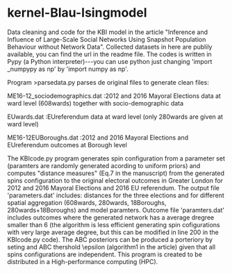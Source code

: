 # kernel-Blau-Isingmodel
Data cleaning and code for the KBI model in the article "Inference and Influence of Large-Scale Social Networks Using Snapshot Population Behaviour without Network Data". Collected datasets in here are publily available, you can find the url in the readme file. The codes is written in Pypy (a Python interpreter)---you can use python just changing 'import _numpypy as np' by 'import numpy as np'. 

Program >parsedata.py parses de original files to generate clean files:

ME16-12_sociodemographics.dat	:2012 and 2016 Mayoral Elections data at ward level (608wards) together with socio-demographic data

EUwards.dat	:EUreferendum data at ward level (only 280wards are given at ward level)

ME16-12EUBoroughs.dat	:2012 and 2016 Mayoral Elections and EUreferendum outcomes at Borough level

The KBIcode.py program generates spin configuration from a parameter set (paramters are randomly generated acording to uniform priors) and computes "distance measures" (Eq.7 in the manuscript) from the generated spins configuration to the original electoral outcomes in Greater London for 2012 and 2016 Mayoral Elections and 2016 EU referendum. The output file 'parameters.dat' includes: distances for the three elections and for different spatial aggregation (608wards, 280wards, 18Boroughs, 280wards+18Boroughs) and model paramters. Outcome file 'paramters.dat' includes outcomes where the generated network has a average dregree smaller than 6 (the algorithm is less efficient generating spin cofigurations with very large average degree, but this can be modified in line 200 in the KBIcode.py code). The ABC posteriors can be produced a porteriory by seting and ABC thershold \epsilon (algorithm1 in the article) given that all spins configurations are independent. This program is created to be distributed in a High-performance computing (HPC).
